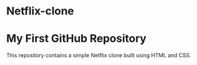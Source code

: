 # Netflix-clone
# My First GitHub Repository

This repository contains a simple Netflix clone built using HTML and CSS.
